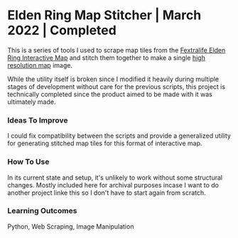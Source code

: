 # Elden Ring Map Stitcher | March 2022 | Completed

This is a series of tools I used to scrape map tiles from the [Fextralife Elden Ring Interactive Map](https://eldenring.wiki.fextralife.com/Interactive+Map) and stitch them together to make a single [high resolution map](https://www.nexusmods.com/eldenring/mods/84) image.

While the utility itself is broken since I modified it heavily during multiple stages of development without care for the previous scripts, this project is technically completed since the product aimed to be made with it was ultimately made.

### Ideas To Improve

I could fix compatibility between the scripts and provide a generalized utility for generating stitched map tiles for this format of interactive map.

### How To Use

In its current state and setup, it's unlikely to work without some structural changes. Mostly included here for archival purposes incase I want to do another project linke this so I don't have to start again from scratch.

### Learning Outcomes

Python, Web Scraping, Image Manipulation